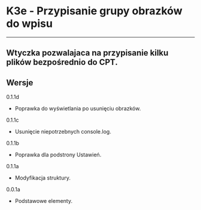 
# K3e - Przypisanie grupy obrazków do wpisu

------------------
Wtyczka pozwalajaca na przypisanie kilku plików bezpośrednio do CPT.
------------------
## Wersje
0.1.1d
- Poprawka do wyświetlania po usunięciu obrazków.

0.1.1c
- Usunięcie niepotrzebnych console.log.

0.1.1b
- Poprawka dla podstrony Ustawień.

0.1.1a
- Modyfikacja struktury.

0.0.1a
- Podstawowe elementy.